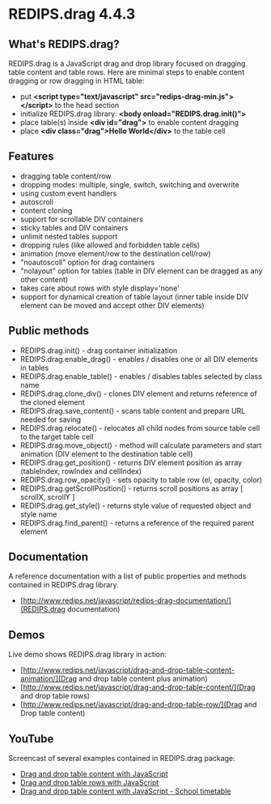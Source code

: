 REDIPS.drag 4.4.3
============

## What's REDIPS.drag?

REDIPS.drag is a JavaScript drag and drop library focused on dragging table content and table rows. Here are minimal steps to enable content dragging or row dragging in HTML table:

* put **&lt;script type="text/javascript" src="redips-drag-min.js">&lt;/script>** to the head section
* initialize REDIPS.drag library: **&lt;body onload="REDIPS.drag.init()">**
* place table(s) inside **&lt;div id="drag">** to enable content dragging
* place **&lt;div class="drag">Hello World&lt;/div>** to the table cell

## Features

* dragging table content/row
* dropping modes: multiple, single, switch, switching and overwrite
* using custom event handlers
* autoscroll
* content cloning
* support for scrollable DIV containers
* sticky tables and DIV containers
* unlimit nested tables support
* dropping rules (like allowed and forbidden table cells)
* animation (move element/row to the destination cell/row)
* "noautoscoll" option for drag containers
* "nolayout" option for tables (table in DIV element can be dragged as any other content)
* takes care about rows with style display='none'
* support for dynamical creation of table layout (inner table inside DIV element can be moved and accept other DIV elements)

## Public methods

* REDIPS.drag.init() - drag container initialization
* REDIPS.drag.enable_drag() - enables / disables one or all DIV elements in tables
* REDIPS.drag.enable_table() - enables / disables tables selected by class name
* REDIPS.drag.clone_div() - clones DIV element and returns reference of the cloned element
* REDIPS.drag.save_content() - scans table content and prepare URL needed for saving
* REDIPS.drag.relocate() - relocates all child nodes from source table cell to the target table cell
* REDIPS.drag.move_object() - method will calculate parameters and start animation (DIV element to the destination table cell)
* REDIPS.drag.get_position() - returns DIV element position as array (tableIndex, rowIndex and cellIndex)
* REDIPS.drag.row_opacity() - sets opacity to table row (el, opacity, color)
* REDIPS.drag.getScrollPosition() - returns scroll positions as array [ scrollX, scrollY ]
* REDIPS.drag.get_style() - returns style value of requested object and style name
* REDIPS.drag.find_parent() - returns a reference of the required parent element

## Documentation

A reference documentation with a list of public properties and methods contained in REDIPS.drag library.

* [http://www.redips.net/javascript/redips-drag-documentation/](REDIPS.drag documentation)

## Demos

Live demo shows REDIPS.drag library in action: 

* [http://www.redips.net/javascript/drag-and-drop-table-content-animation/](Drag and drop table content plus animation)
* [http://www.redips.net/javascript/drag-and-drop-table-content/](Drag and drop table rows)
* [http://www.redips.net/javascript/drag-and-drop-table-row/](Drag and Drop table content)

## YouTube

Screencast of several examples contained in REDIPS.drag package:

* [Drag and drop table content with JavaScript](http://www.youtube.com/watch?v=8LtMk4DwLzA)
* [Drag and drop table rows with JavaScript](http://www.youtube.com/watch?v=5YuS6S0bFTU)
* [Drag and drop table content with JavaScript - School timetable](http://www.youtube.com/watch?v=ToJk1End4C4)
